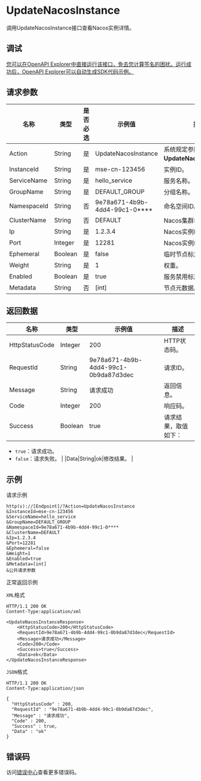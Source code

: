 # UpdateNacosInstance

调用UpdateNacosInstance接口查看Nacos实例详情。

## 调试

[您可以在OpenAPI Explorer中直接运行该接口，免去您计算签名的困扰。运行成功后，OpenAPI Explorer可以自动生成SDK代码示例。](https://api.aliyun.com/#product=mse&api=UpdateNacosInstance&type=RPC&version=2019-05-31)

## 请求参数

|名称|类型|是否必选|示例值|描述|
|--|--|----|---|--|
|Action|String|是|UpdateNacosInstance|系统规定参数。取值：**UpdateNacosInstance**。 |
|InstanceId|String|是|mse-cn-123456|实例ID。 |
|ServiceName|String|是|hello\_service|服务名称。 |
|GroupName|String|是|DEFAULT\_GROUP|分组名称。 |
|NamespaceId|String|否|9e78a671-4b9b-4dd4-99c1-0\*\*\*\*|命名空间ID。 |
|ClusterName|String|否|DEFAULT|Nacos集群名称。 |
|Ip|String|是|1.2.3.4|Nacos实例IP。 |
|Port|Integer|是|12281|Nacos实例端口。 |
|Ephemeral|Boolean|是|false|临时节点标志。 |
|Weight|String|是|1|权重。 |
|Enabled|Boolean|是|true|服务禁用标志。 |
|Metadata|String|否|\[int\]|节点元数据。 |

## 返回数据

|名称|类型|示例值|描述|
|--|--|---|--|
|HttpStatusCode|Integer|200|HTTP状态码。 |
|RequestId|String|9e78a671-4b9b-4dd4-99c1-0b9da87d3dec|请求ID。 |
|Message|String|请求成功|返回信息。 |
|Code|Integer|200|响应码。 |
|Success|Boolean|true|请求结果，取值如下：

 -   `true`：请求成功。
-   `false`：请求失败。 |
|Data|String|ok|修改结果。 |

## 示例

请求示例

```
http(s)://[Endpoint]/?Action=UpdateNacosInstance
&InstanceId=mse-cn-123456
&ServiceName=hello_service
&GroupName=DEFAULT_GROUP
&NamespaceId=9e78a671-4b9b-4dd4-99c1-0****
&ClusterName=DEFAULT
&Ip=1.2.3.4
&Port=12281
&Ephemeral=false
&Weight=1
&Enabled=true
&Metadata=[int]
&公共请求参数
```

正常返回示例

`XML`格式

```
HTTP/1.1 200 OK
Content-Type:application/xml

<UpdateNacosInstanceResponse>
    <HttpStatusCode>200</HttpStatusCode>
    <RequestId>9e78a671-4b9b-4dd4-99c1-0b9da87d3dec</RequestId>
    <Message>请求成功</Message>
    <Code>200</Code>
    <Success>true</Success>
    <Data>ok</Data>
</UpdateNacosInstanceResponse>
```

`JSON`格式

```
HTTP/1.1 200 OK
Content-Type:application/json

{
  "HttpStatusCode" : 200,
  "RequestId" : "9e78a671-4b9b-4dd4-99c1-0b9da87d3dec",
  "Message" : "请求成功",
  "Code" : 200,
  "Success" : true,
  "Data" : "ok"
}
```

## 错误码

访问[错误中心](https://error-center.aliyun.com/status/product/mse)查看更多错误码。


